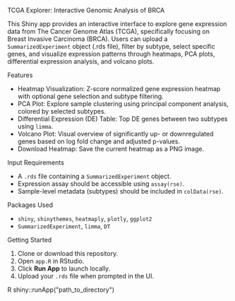  TCGA Explorer: Interactive Genomic Analysis of BRCA

This Shiny app provides an interactive interface to explore gene expression data from The Cancer Genome Atlas (TCGA), specifically focusing on Breast Invasive Carcinoma (BRCA). Users can upload a `SummarizedExperiment` object (.rds file), filter by subtype, select specific genes, and visualize expression patterns through heatmaps, PCA plots, differential expression analysis, and volcano plots.

 Features

- Heatmap Visualization: Z-score normalized gene expression heatmap with optional gene selection and subtype filtering.
- PCA Plot: Explore sample clustering using principal component analysis, colored by selected subtypes.
- Differential Expression (DE) Table: Top DE genes between two subtypes using `limma`.
- Volcano Plot: Visual overview of significantly up- or downregulated genes based on log fold change and adjusted p-values.
- Download Heatmap: Save the current heatmap as a PNG image.

 Input Requirements

- A `.rds` file containing a `SummarizedExperiment` object.
- Expression assay should be accessible using `assay(rse)`.
- Sample-level metadata (subtypes) should be included in `colData(rse)`.

 Packages Used

- `shiny`, `shinythemes`, `heatmaply`, `plotly`, `ggplot2`
- `SummarizedExperiment`, `limma`, `DT`

 Getting Started

1. Clone or download this repository.
2. Open `app.R` in RStudio.
3. Click **Run App** to launch locally.
4. Upload your `.rds` file when prompted in the UI.

R
shiny::runApp("path_to_directory")
